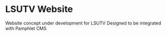 # LSUTV Website
Website concept under development for LSUTV
Designed to be integrated with Pamphlet CMS

